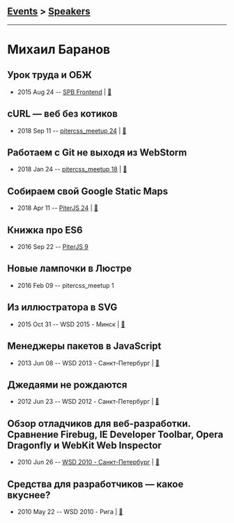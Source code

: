 ## [Events](../README.md) > [Speakers](../speakers.md)
---

# Михаил Баранов

## Урок труда и ОБЖ
- 2015 Aug 24 -- [SPB Frontend](https://vk.com/spb_frontend_meetup_250815?z=video-76088560_171407674%2F50ab964f7b439d501b%2Fpl_post_-76088560_470)  | [:notebook:](http://h4.github.io/spb-frontend-082015-devtools/)  
## cURL — веб без котиков
- 2018 Sep 11 -- [pitercss_meetup 24](https://www.youtube.com/watch?v=FTlsMkImku4)  | [:notebook:](https://pitercss.ru/24/pres/curl/)  
## Работаем с Git не выходя из WebStorm
- 2018 Jan 24 -- [pitercss_meetup 18](https://www.youtube.com/watch?v=TES0ENoIDbE)  | [:notebook:](https://pitercss.ru/18/pres/git-webstorm.pdf)  
## Собираем свой Google Static Maps
- 2018 Apr 11 -- [PiterJS 24](https://www.youtube.com/watch?v=kDFEsjaRScM)  | [:notebook:](https://github.com/piterjs/piterjs.org/blob/master/events/24/baranov.pdf)  
## Книжка про ES6
- 2016 Sep 22 -- [PiterJS 9](https://www.youtube.com/watch?v=WiEKgvbkm1Q)    
## Новые лампочки в Люстре
- 2016 Feb 09 -- pitercss_meetup 1    
## Из иллюстратора в SVG
- 2015 Oct 31 -- WSD 2015 - Минск  | [:notebook:](https://wsd.events/2015/10/31/pres/ai-svg/)  
## Менеджеры пакетов в JavaScript
- 2013 Jun 08 -- WSD 2013 - Санкт-Петербург  | [:notebook:](https://wsd.events/2013/06/08/pres/package-managers/)  
## Джедаями не рождаются
- 2012 Jun 23 -- WSD 2012 - Санкт-Петербург  | [:notebook:](https://wsd.events/2012/06/23/pres/jedi/)  
## Обзор отладчиков для веб-разработки. Сравнение Firebug, IE Developer Toolbar, Opera Dragonfly и WebKit Web Inspector
- 2010 Jun 26 -- [WSD 2010 - Санкт-Петербург](https://www.youtube.com/watch?v=hIINHqnVWL0)  | [:notebook:](https://wsd.events/2010/06/26/pres/debuggers.pdf)  
## Средства для разработчиков — какое вкуснее?
- 2010 May 22 -- WSD 2010 - Рига  | [:notebook:](https://wsd.events/2010/05/22/pres/extensions.pdf)  
